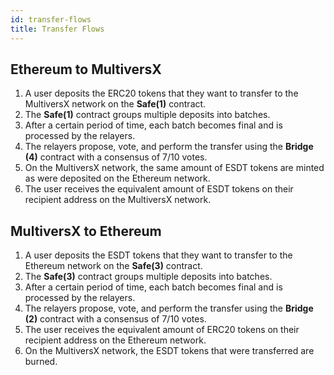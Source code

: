 ```yaml
---
id: transfer-flows
title: Transfer Flows
---
```


[comment]: # (mx-context-auto)

[comment]: # (mx-context-auto)

## Ethereum to MultiversX
1. A user deposits the ERC20 tokens that they want to transfer to the MultiversX network on the **Safe(1)** contract.
2. The **Safe(1)** contract groups multiple deposits into batches.
3. After a certain period of time, each batch becomes final and is processed by the relayers.
4. The relayers propose, vote, and perform the transfer using the **Bridge (4)** contract with a consensus of 7/10 votes.
5. On the MultiversX network, the same amount of ESDT tokens are minted as were deposited on the Ethereum network.
6. The user receives the equivalent amount of ESDT tokens on their recipient address on the MultiversX network.

[comment]: # (mx-context-auto)

## MultiversX to Ethereum
1. A user deposits the ESDT tokens that they want to transfer to the Ethereum network on the **Safe(3)** contract.
2. The **Safe(3)** contract groups multiple deposits into batches.
3. After a certain period of time, each batch becomes final and is processed by the relayers.
4. The relayers propose, vote, and perform the transfer using the **Bridge (2)** contract with a consensus of 7/10 votes.
5. The user receives the equivalent amount of ERC20 tokens on their recipient address on the Ethereum network.
6. On the MultiversX network, the ESDT tokens that were transferred are burned.

